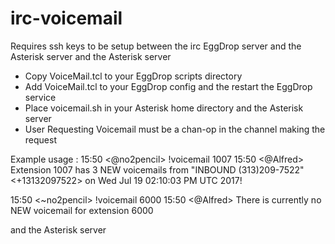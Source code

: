 # irc-voicemail

Requires ssh keys to be setup between the irc EggDrop server and the Asterisk server and the Asterisk server

* Copy VoiceMail.tcl to your EggDrop scripts directory
* Add VoiceMail.tcl to your EggDrop config and the restart the EggDrop service
* Place voicemail.sh in your Asterisk home directory and the Asterisk server
* User Requesting Voicemail must be a chan-op in the channel making the request 

Example usage :
15:50 <@no2pencil> !voicemail 1007
15:50 <@Alfred> Extension 1007 has 3 NEW voicemails from "INBOUND (313)209-7522" <+13132097522> on Wed Jul 19 02:10:03 PM UTC 2017!

15:50 <~no2pencil> !voicemail 6000
15:50 <@Alfred> There is currently no NEW voicemail for extension 6000

and the Asterisk server
